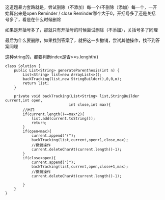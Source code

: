 这道题暴力套路就是，尝试删除（不添加）每一个/不删除（添加）每一个，一开始算出来是open Reminder / close Reminder哪个大于0，开括号多了还是关括号多了，看是在什么时候删除

如果是开括号多了，那就只有开括号的时候尝试删除（不添加），关括号多了同理

最后为什么要删除，如果找到答案了，就把这一步撤销，尝试其他操作，找不到答案同理

这种string的，都要判断index是否>=s.lenghth()

```` 
class Solution {
    public List<String> generateParenthesis(int n) {
        List<String> list=new ArrayList<>();
        backTracking(list,new StringBuilder(),0,0,n);
        return list;
    }
    
    private void backTracking(List<String> list,StringBuilder current,int open,
                             int close,int max){
        //出口
        if(current.length()==max*2){
            list.add(current.toString());
            return;
        }
        if(open<max){
            current.append("(");
            backTracking(list,current,open+1,close,max);
            //撤销操作
            current.deleteCharAt(current.length()-1);
        }
        if(close<open){
            current.append(")");
            backTracking(list,current,open,close+1,max);
            //撤销操作
            current.deleteCharAt(current.length()-1);
            
        }
    }
}
````


